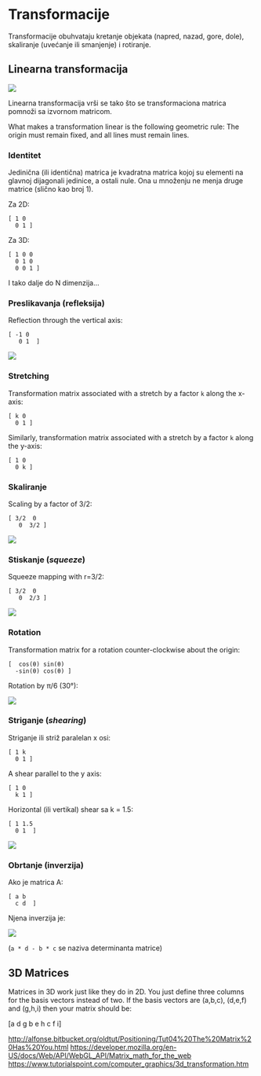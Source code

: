 # Transformacije

Transformacije obuhvataju kretanje objekata (napred, nazad, gore, dole), skaliranje (uvećanje ili smanjenje) i rotiranje.


## Linearna transformacija

![](slike/linear-transformations.png)

Linearna transformacija vrši se tako što se transformaciona matrica pomnoži sa izvornom matricom.

What makes a transformation linear is the following geometric rule: The origin must remain fixed, and all lines must remain lines.

### Identitet

Jedinična (ili identična) matrica je kvadratna matrica kojoj su elementi na glavnoj dijagonali jedinice, a ostali nule. Ona u množenju ne menja druge matrice (slično kao broj 1).

Za 2D:
```
[ 1 0
  0 1 ]
```

Za 3D:
```
[ 1 0 0
  0 1 0
  0 0 1 ]
```

I tako dalje do N dimenzija...

### Preslikavanja (refleksija)

Reflection through the vertical axis:
```
[ -1 0
   0 1  ]
```
![](slike/refleksija.png)

### Stretching

Transformation matrix associated with a stretch by a factor `k` along the x-axis:

```
[ k 0
  0 1 ]
```

Similarly, transformation matrix associated with a stretch by a factor `k` along the y-axis:
```
[ 1 0
  0 k ]
```

### Skaliranje

Scaling by a factor of 3/2:
```
[ 3/2  0
   0  3/2 ]
```

![](slike/skaliranje2.png)

### Stiskanje (*squeeze*)

Squeeze mapping with r=3/2:
```
[ 3/2  0
   0  2/3 ]
```
![](slike/squeeze.png)

### Rotation
Transformation matrix for a rotation counter-clockwise about the origin:
```
[  cos(θ) sin(θ)
  -sin(θ) cos(θ) ]
```

Rotation by π/6 (30°):

![](slike/rotacija.png)

### Striganje (*shearing*)

Striganje ili striž paralelan x osi:
```
[ 1 k
  0 1 ]
```

A shear parallel to the y axis:
```
[ 1 0
  k 1 ]
```

Horizontal (ili vertikal) shear sa k = 1.5:
```
[ 1 1.5
  0 1  ]
```
![](slike/VerticalShear.png)

### Obrtanje (inverzija)

Ako je matrica A:
```
[ a b
  c d  ]
```

Njena inverzija je:

![](slike/inverzija.gif)

(`a * d - b * c` se naziva determinanta matrice)

## 3D Matrices

Matrices in 3D work just like they do in 2D. You just define three columns for the basis vectors instead of two. If the basis vectors are (a,b,c), (d,e,f) and (g,h,i) then your matrix should be:

[a d g
 b e h
 c f i]


http://alfonse.bitbucket.org/oldtut/Positioning/Tut04%20The%20Matrix%20Has%20You.html
https://developer.mozilla.org/en-US/docs/Web/API/WebGL_API/Matrix_math_for_the_web
https://www.tutorialspoint.com/computer_graphics/3d_transformation.htm